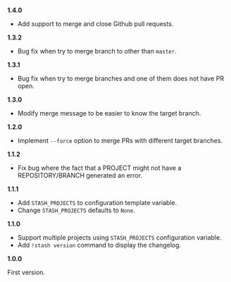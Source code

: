 **1.4.0**

- Add support to merge and close Github pull requests.

**1.3.2**

- Bug fix when try to merge branch to other than `master`.

**1.3.1**

- Bug fix when try to merge branches and one of them does not have PR open.

**1.3.0**

- Modify merge message to be easier to know the target branch.

**1.2.0**

- Implement `--force` option to merge PRs with different target branches.

**1.1.2**

- Fix bug where the fact that a PROJECT might not have a REPOSITORY/BRANCH generated an error.

**1.1.1**

- Add `STASH_PROJECTS` to configuration template variable.
- Change `STASH_PROJECTS` defaults to `None`.

**1.1.0**

- Support multiple projects using `STASH_PROJECTS` configuration variable.
- Add `!stash version` command to display the changelog.


**1.0.0**


First version.
